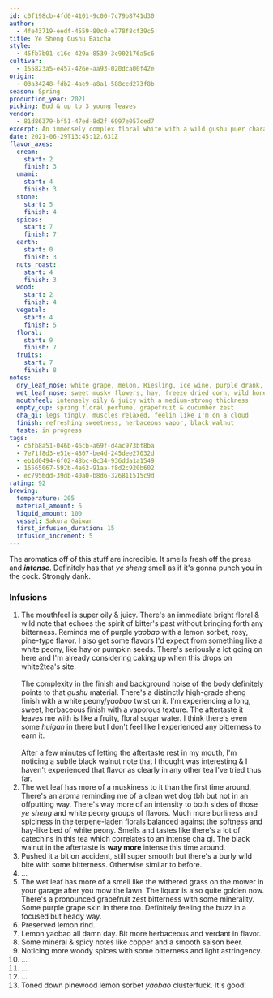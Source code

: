 ```yaml
---
id: c0f198cb-4fd0-4101-9c00-7c79b8741d30
author:
  - 4fe43719-eedf-4559-80c0-e778f8cf39c5
title: Ye Sheng Gushu Baicha
style:
  - 45fb7b01-c16e-429a-8539-3c902176a5c6
cultivar:
  - 155823a5-e457-426e-aa93-020dca00f42e
origin:
  - 03a34248-fdb2-4ae9-a8a1-588ccd273f8b
season: Spring
production_year: 2021
picking: Bud & up to 3 young leaves
vendor:
  - 81d86379-bf51-47ed-8d2f-6997e057ced7
excerpt: An immensely complex floral white with a wild gushu puer character
date: 2021-06-29T13:45:12.631Z
flavor_axes:
  cream:
    start: 2
    finish: 3
  umami:
    start: 4
    finish: 3
  stone:
    start: 5
    finish: 4
  spices:
    start: 7
    finish: 7
  earth:
    start: 0
    finish: 3
  nuts_roast:
    start: 4
    finish: 3
  wood:
    start: 2
    finish: 4
  vegetal:
    start: 4
    finish: 5
  floral:
    start: 9
    finish: 7
  fruits:
    start: 7
    finish: 8
notes:
  dry_leaf_nose: white grape, melon, Riesling, ice wine, purple drank, cucumber, cannabis
  wet_leaf_nose: sweet musky flowers, hay, freeze dried corn, wild honey, terpene collection
  mouthfeel: intensely oily & juicy with a medium-strong thickness
  empty_cup: spring floral perfume, grapefruit & cucumber zest
  cha_qi: legs tingly, muscles relaxed, feelin like I'm on a cloud
  finish: refreshing sweetness, herbaceous vapor, black walnut
  taste: in progress
tags:
  - c6fb8a51-046b-46cb-a69f-d4ac973bf8ba
  - 7e71f8d3-e51e-4807-be4d-245dee27032d
  - eb1d0494-6f02-48bc-8c34-936dda1a1549
  - 16565067-592b-4e62-91aa-f8d2c920b602
  - ec7956dd-39db-40a0-b8d6-326811515c9d
rating: 92
brewing:
  temperature: 205
  material_amount: 6
  liquid_amount: 100
  vessel: Sakura Gaiwan
  first_infusion_duration: 15
  infusion_increment: 5
---
```

The aromatics off of this stuff are incredible. It smells fresh off the press and ***intense***. Definitely has that *ye sheng* smell as if it's gonna punch you in the cock. Strongly dank.

### Infusions

1. The mouthfeel is super oily & juicy. There's an immediate bright floral & wild note that echoes the spirit of bitter's past without bringing forth any bitterness. Reminds me of purple *yaobao* with a lemon sorbet, rosy, pine-type flavor. I also get some flavors I'd expect from something like a white peony, like hay or pumpkin seeds. There's seriously a lot going on here and I'm already considering caking up when this drops on white2tea's site. \
   \
   The complexity in the finish and background noise of the body definitely points to that *gushu* material. There's a distinctly high-grade sheng finish with a white peony/*yaobao* twist on it. I'm experiencing a long, sweet, herbaceous finish with a vaporous texture. The aftertaste it leaves me with is like a fruity, floral sugar water. I think there's even some *huigan* in there but I don't feel like I experienced any bitterness to earn it. \
   \
   After a few minutes of letting the aftertaste rest in my mouth, I'm noticing a subtle black walnut note that I thought was interesting & I haven't experienced that flavor as clearly in any other tea I've tried thus far.
2. The wet leaf has more of a muskiness to it than the first time around. There's an aroma reminding me of a clean wet dog tbh but not in an offputting way. There's way more of an intensity to both sides of those *ye sheng* and white peony groups of flavors. Much more burliness and spiciness in the terpene-laden florals balanced against the softness and hay-like bed of white peony. Smells and tastes like there's a lot of catechins in this tea which correlates to an intense cha qi. The black walnut in the aftertaste is **way more** intense this time around.
3. Pushed it a bit on accident, still super smooth but there's a burly wild bite with some bitterness. Otherwise similar to before.
4. ...
5. The wet leaf has more of a smell like the withered grass on the mower in your garage after you mow the lawn. The liquor is also quite golden now. There's a pronounced grapefruit zest bitterness with some minerality. Some purple grape skin in there too. Definitely feeling the buzz in a focused but heady way.
6. Preserved lemon rind.
7. Lemon yaobao all damn day. Bit more herbaceous and verdant in flavor.
8. Some mineral & spicy notes like copper and a smooth saison beer. 
9. Noticing more woody spices with some bitterness and light astringency.
10. ...
11. ...
12. ...
13. Toned down pinewood lemon sorbet *yaobao* clusterfuck. It's good!